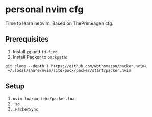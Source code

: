 # personal nvim cfg

Time to learn neovim. Based on ThePrimeagen cfg.

## Prerequisites

1. Install [`rg`](https://github.com/BurntSushi/ripgrep) and `fd-find`.
2. Install Packer to `packpath`:
```
git clone --depth 1 https://github.com/wbthomason/packer.nvim\
 ~/.local/share/nvim/site/pack/packer/start/packer.nvim
```

## Setup

1. `nvim lua/puttehi/packer.lua`
2. `:so`
3. `:PackerSync`
